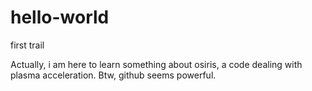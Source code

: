 # hello-world
first trail

Actually, i am here to learn something about osiris, a code dealing with plasma acceleration. Btw, github seems powerful.
